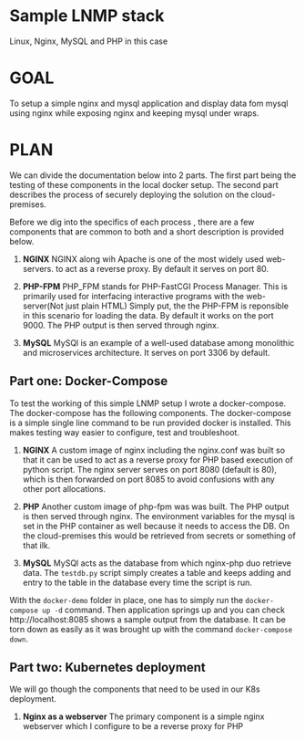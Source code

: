 # Sample LNMP stack
 Linux, Nginx, MySQL and PHP in this case

# GOAL
To setup a simple nginx and mysql application and display data fom mysql using nginx while exposing nginx and keeping mysql under wraps. 

# PLAN
We can divide the documentation below into 2 parts.
The first part being the testing of these components in the local docker setup. The second part describes the process of securely deploying the solution on the cloud-premises.  

Before we dig into the specifics of each process , there are a few components that are common to both and a short description is provided below.

1. **NGINX**
NGINX along wih Apache is one of the most widely used web-servers. to act as a reverse proxy. By default it serves on port 80.

2. **PHP-FPM**
PHP_FPM stands for PHP-FastCGI Process Manager. This is primarily used for interfacing interactive programs with the web-server(Not just plain HTML) Simply put, the the PHP-FPM is reponsible in this scenario for loading the data. By default it works on the port 9000. The PHP output is then served through nginx. 

3. **MySQL**
MySQl is an example of a well-used database among monolithic and microservices architecture. It serves on port 3306 by default.




## Part one: Docker-Compose
To test the working of this simple LNMP setup I wrote a docker-compose. The docker-compose has the following components. The docker-compose is a simple single line command to be run provided docker is installed. This makes testing way easier to configure, test and troubleshoot.



1. **NGINX**
A custom image of nginx including the nginx.conf was built so that it can be used to act as a reverse proxy for PHP based execution of python script. The nginx server serves on port 8080 (default is 80), which is then forwarded on port 8085 to avoid confusions with any other port allocations.

2. **PHP**
Another custom image of php-fpm was was built. The PHP output is then served through nginx. The environment variables for the mysql is set in the PHP container as well because it needs to access the DB. On the cloud-premises this would be retrieved from secrets or something of that ilk.

3. **MySQL**
MySQl acts as the database from which nginx-php duo retrieve data. The `testdb.py` script simply creates a table and keeps adding and entry to the table in the database every time the script is run. 


With the `docker-demo` folder in place, one has to simply run the `docker-compose up -d` command. Then application springs up and you can check http://localhost:8085 shows a sample output from the database. It can be torn down as easily as it was brought up with the command `docker-compose down`.


## Part two: Kubernetes deployment

We will go though the components that need to be used in our K8s deployment.
1. **Nginx as a webserver**
The primary component is a simple nginx webserver which I configure to be a reverse proxy for PHP

